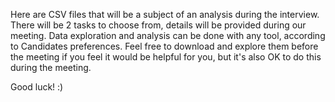 Here are CSV files that will be a subject of an analysis during the interview.
There will be 2 tasks to choose from, details will be provided during our meeting.
Data exploration and analysis can be done with any tool, according to Candidates preferences.
Feel free to download and explore them before the meeting if you feel it would be helpful for you, but it's also OK to do this during the meeting.

Good luck! :)
 